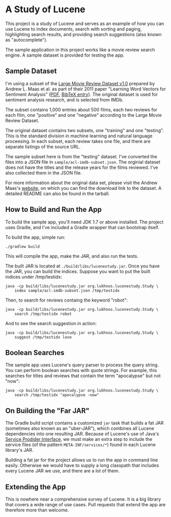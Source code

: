 A Study of Lucene
=================

This project is a study of Lucene and serves as an example of how you can use
Lucene to index documents, search with sorting and paging, highlighting
search results, and providing search suggestions (also known as
"autocomplete").

The sample application in this project works like a movie review search
engine. A sample dataset is provided for testing the app.


Sample Dataset
--------------

I'm using a subset of the
[Large Movie Review Dataset v1.0](http://ai.stanford.edu/~amaas/data/sentiment/)
prepared by Andrew L. Maas et al. as part of their 2011 paper "Learning Word
Vectors for Sentiment Analysis"
([PDF](http://ai.stanford.edu/~ang/papers/acl11-WordVectorsSentimentAnalysis.pdf),
[BibTeX entry](http://ai.stanford.edu/~ang/papers/acl11-WordVectorsSentimentAnalysis.pdf)).
The original dataset is used for sentiment analysis research, and is selected
from IMDb.

The subset contains 1,000 entries about 500 films, each two reviews for each
film, one "positive" and one "negative" according to the Large Movie Review
Dataset.

The original dataset contains two subsets, one "training" and one "testing".
This is the standard division in machine learning and natural language
proceesing. In each subset, each review takes one file, and there are separate
listings of the source URL.

The sample subset here is from the "testing" dataset. I've converted the files
into a JSON file in `sample/acl-imdb-subset.json`. The orginial dataset does
not have the titles and the release years for the films reviewed. I've also
collected them in the JSON file.

For more information about the original data set, please visit the Andrew
Maas's [website](http://ai.stanford.edu/~amaas/data/sentiment/), on which you
can find the download link to the dataset. A detailed README can also be found
in the tarball.


How to Build and Run the App
----------------------------

To build the sample app, you'll need JDK 1.7 or above installed. The project
uses Gradle, and I've included a Gradle wrapper that can bootstrap itself.

To build the app, simple run:

    ./gradlew build

This will compile the app, make the JAR, and also run the tests.

The built JAR is located at `./build/libs/lucenestudy.jar`. Once you have
the JAR, you can build the indices. Suppose you want to put the built
indices under /tmp/testidx:

    java -cp build/libs/lucenestudy.jar org.lukhnos.lucenestudy.Study \
        index sample/acl-imdb-subset.json /tmp/testidx

Then, to search for reviews containg the keyword "robot":

    java -cp build/libs/lucenestudy.jar org.lukhnos.lucenestudy.Study \
        search /tmp/testidx robot

And to see the search suggestion in action:

    java -cp build/libs/lucenestudy.jar org.lukhnos.lucenestudy.Study \
        suggest /tmp/testidx love


Boolean Searches
----------------

The sample app uses Lucene's query parser to process the query string. You can
perform boolean searches with quote strings. For example, this searches for
titles and reviews that contain the term "apocalypse" but not "now":

    java -cp build/libs/lucenestudy.jar org.lukhnos.lucenestudy.Study \
        search /tmp/testidx "apocalypse -now"


On Building the "Far JAR"
-------------------------

The Gradle build script contains a customized `jar` task that builds a fat
JAR (sometimes also known as an "uber-JAR"), which combines all Lucene
dependencies into one resulting JAR. Because of Lucene's use of Java's
[Service Prodider Interface](https://docs.oracle.com/javase/tutorial/sound/SPI-intro.html),
we must make an extra step to include the service files (of the pattern
`META-INF/services/*`) found in each Lucene library's JAR.

Building a fat jar for the project allows us to run the app in command line
easily. Otherwise we would have to supply a long classpath that includes
every Lucene JAR we use, and there are a lot of them.


Extending the App
-----------------

This is nowhere near a comprehensive survey of Lucene. It is a big library
that covers a wide range of use cases. Pull requests that extend the app are
therefore more than welcome.
